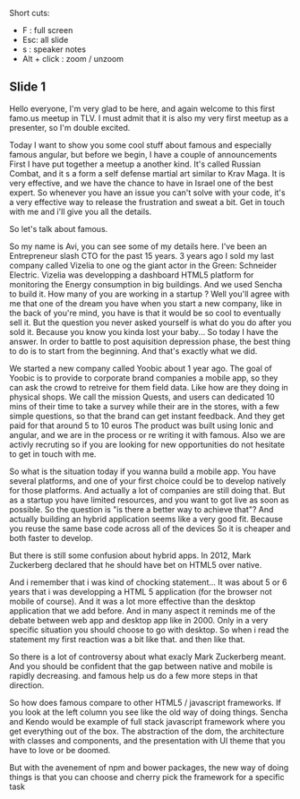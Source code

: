 Short cuts:
* F : full screen
* Esc: all slide
* s : speaker notes
* Alt + click : zoom / unzoom

## Slide 1
Hello everyone, I'm very glad to be here, and again welcome to this first famo.us meetup in TLV.
I must admit that it is also my very first meetup as a presenter, so I'm double excited.

Today I want to show you some cool stuff about famous and especially famous angular, but before we begin, I have a couple of announcements
First I have put together a meetup a another kind. It's called Russian Combat, and it s a form a self defense martial art similar to Krav Maga. It is very effective, and we have the chance
to have in Israel one of the best expert. So whenever you have an issue you can't solve with your code, it's a very effective way to release the frustration and sweat a bit.
Get in touch with me and i'll give you all the details.

So let's talk about famous.

So my name is Avi, you can see some of my details here. I've been an Entrepreneur slash CTO for the past 15 years. 3 years ago I sold my last company called Vizelia to one og the giant actor in the Green: Schneider Electric. 
Vizelia was developping a dashboard HTML5 platform for monitoring the Energy consumption in big buildings. And we used Sencha to build it.
How many of you are working in a startup ? Well you'll agree with me that one of the dream you have when you start a new company, like in the back of you're mind, you have is that it would be so cool to eventually sell it. But the question you never asked yourself 
is what do you do after you sold it. Because you know you kinda lost your baby...
So today I have the answer. In order to battle to post aquisition depression phase, the best thing to do is to start from the beginning.
And that's exactly what we did. 

We started a new company called Yoobic about 1 year ago.
The goal of Yoobic is to provide to corporate brand companies a mobile app, so they can ask the crowd to retreive for them field data. Like how are they doing in physical shops.
We call the mission Quests, and users can dedicated 10 mins of their time to take a survey while their are in the stores, with a few simple questions, so that the brand can get instant
feedback. And they get paid for that around 5 to 10 euros
The product was built using Ionic and angular, and we are in the process or re writing it with famous.
Also we are activly recruting so if you are looking for new opportunities do not hesitate to get in touch with me.

So what is the situation today if you wanna build a mobile app. You have several platforms, and one of your first choice could be to develop natively for those platforms.
And actually a lot of companies are still doing that. But as a startup you have limited resources, and you want to got live as soon as possible.
So the question is "is there a better way to achieve that"? And actually building an hybrid application seems like a very good fit. Because you reuse the same base code across all of the devices
So it is cheaper and both faster to develop.

But there is still some confusion about hybrid apps.
In 2012, Mark Zuckerberg declared that he should have bet on HTML5 over native.

And i remember that i was kind of chocking statement... It was about 5 or 6 years that i was developping a HTML 5 application (for the browser not mobile of course). And it was a lot more effective than the desktop application that we add before.
And in many aspect it reminds me of the debate between web app and desktop app like in 2000. Only in a very specific situation you should choose to go with desktop.
So when i read the statement my first reaction was a bit like that.
and then like that.

So there is a lot of controversy about what exacly Mark Zuckerberg meant. And you should be confident that the gap between native and mobile is rapidly decreasing. 
and famous help us do a few more steps in that direction.

So how does famous compare to other HTML5 / javascript frameworks.
If you look at the left column you see like the old way of doing things. Sencha and Kendo would be example of full stack javascript framework where you get everything out of the box.
The abstraction of the dom, the architecture with classes and components, and the presentation with UI theme that you have to love or be doomed.

But with the avenement of npm and bower packages, the new way of doing things is that you can choose and cherry pick the framework for a specific task